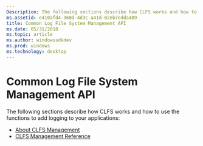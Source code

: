 ```yaml
---
Description: The following sections describe how CLFS works and how to use the functions to add logging to your applicationsAbout CLFS ManagementCLFS Management Reference
ms.assetid: e410afd4-360d-4d3c-a41d-02eb7edda489
title: Common Log File System Management API
ms.date: 05/31/2018
ms.topic: article
ms.author: windowssdkdev
ms.prod: windows
ms.technology: desktop
---
```


# Common Log File System Management API

The following sections describe how CLFS works and how to use the functions to add logging to your applications:

-   [About CLFS Management](about-clfs-management.md)
-   [CLFS Management Reference](clfs-management-reference.md)

 

 



